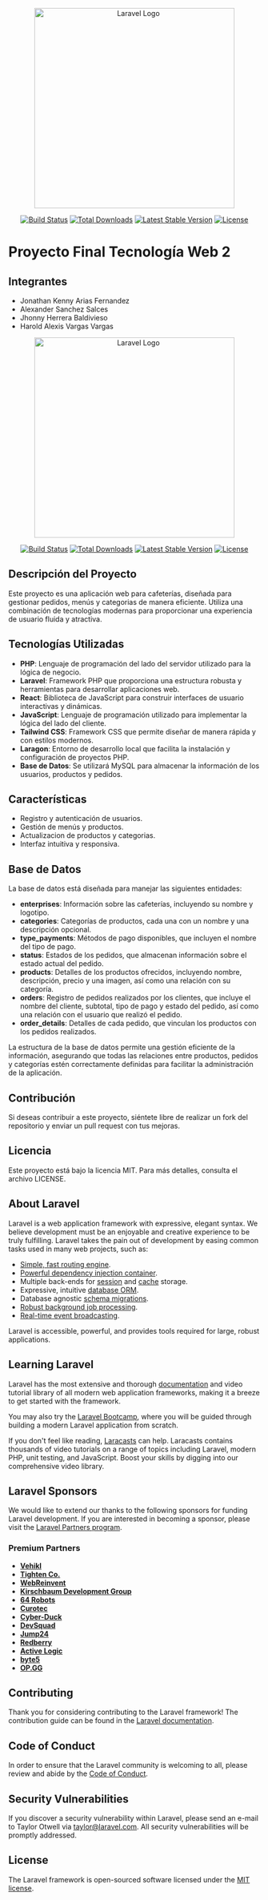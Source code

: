<p align="center"><a href="https://laravel.com" target="_blank"><img src="https://raw.githubusercontent.com/laravel/art/master/logo-lockup/5%20SVG/2%20CMYK/1%20Full%20Color/laravel-logolockup-cmyk-red.svg" width="400" alt="Laravel Logo"></a></p>

<p align="center">
<a href="https://github.com/laravel/framework/actions"><img src="https://github.com/laravel/framework/workflows/tests/badge.svg" alt="Build Status"></a>
<a href="https://packagist.org/packages/laravel/framework"><img src="https://img.shields.io/packagist/dt/laravel/framework" alt="Total Downloads"></a>
<a href="https://packagist.org/packages/laravel/framework"><img src="https://img.shields.io/packagist/v/laravel/framework" alt="Latest Stable Version"></a>
<a href="https://packagist.org/packages/laravel/framework"><img src="https://img.shields.io/packagist/l/laravel/framework" alt="License"></a>
</p>

# Proyecto Final Tecnología Web 2

## Integrantes
- Jonathan Kenny Arias Fernandez
- Alexander Sanchez Salces
- Jhonny Herrera Baldivieso
- Harold Alexis Vargas Vargas

<p align="center"><a href="https://laravel.com" target="_blank"><img src="https://raw.githubusercontent.com/laravel/art/master/logo-lockup/5%20SVG/2%20CMYK/1%20Full%20Color/laravel-logolockup-cmyk-red.svg" width="400" alt="Laravel Logo"></a></p>

<p align="center">
<a href="https://github.com/laravel/framework/actions"><img src="https://github.com/laravel/framework/workflows/tests/badge.svg" alt="Build Status"></a>
<a href="https://packagist.org/packages/laravel/framework"><img src="https://img.shields.io/packagist/dt/laravel/framework" alt="Total Downloads"></a>
<a href="https://packagist.org/packages/laravel/framework"><img src="https://img.shields.io/packagist/v/laravel/framework" alt="Latest Stable Version"></a>
<a href="https://packagist.org/packages/laravel/framework"><img src="https://img.shields.io/packagist/l/laravel/framework" alt="License"></a>
</p>

## Descripción del Proyecto

Este proyecto es una aplicación web para cafeterías, diseñada para gestionar pedidos, menús y categorias de manera eficiente. Utiliza una combinación de tecnologías modernas para proporcionar una experiencia de usuario fluida y atractiva.

## Tecnologías Utilizadas

- **PHP**: Lenguaje de programación del lado del servidor utilizado para la lógica de negocio.
- **Laravel**: Framework PHP que proporciona una estructura robusta y herramientas para desarrollar aplicaciones web.
- **React**: Biblioteca de JavaScript para construir interfaces de usuario interactivas y dinámicas.
- **JavaScript**: Lenguaje de programación utilizado para implementar la lógica del lado del cliente.
- **Tailwind CSS**: Framework CSS que permite diseñar de manera rápida y con estilos modernos.
- **Laragon**: Entorno de desarrollo local que facilita la instalación y configuración de proyectos PHP.
- **Base de Datos**: Se utilizará MySQL para almacenar la información de los usuarios, productos y pedidos.

## Características

- Registro y autenticación de usuarios.
- Gestión de menús y productos.
- Actualizacion de productos y categorias.
- Interfaz intuitiva y responsiva.

## Base de Datos

La base de datos está diseñada para manejar las siguientes entidades:

- **enterprises**: Información sobre las cafeterías, incluyendo su nombre y logotipo.
- **categories**: Categorías de productos, cada una con un nombre y una descripción opcional.
- **type_payments**: Métodos de pago disponibles, que incluyen el nombre del tipo de pago.
- **status**: Estados de los pedidos, que almacenan información sobre el estado actual del pedido.
- **products**: Detalles de los productos ofrecidos, incluyendo nombre, descripción, precio y una imagen, así como una relación con su categoría.
- **orders**: Registro de pedidos realizados por los clientes, que incluye el nombre del cliente, subtotal, tipo de pago y estado del pedido, así como una relación con el usuario que realizó el pedido.
- **order_details**: Detalles de cada pedido, que vinculan los productos con los pedidos realizados.

La estructura de la base de datos permite una gestión eficiente de la información, asegurando que todas las relaciones entre productos, pedidos y categorías estén correctamente definidas para facilitar la administración de la aplicación.


## Contribución

Si deseas contribuir a este proyecto, siéntete libre de realizar un fork del repositorio y enviar un pull request con tus mejoras.

## Licencia

Este proyecto está bajo la licencia MIT. Para más detalles, consulta el archivo LICENSE.


## About Laravel

Laravel is a web application framework with expressive, elegant syntax. We believe development must be an enjoyable and creative experience to be truly fulfilling. Laravel takes the pain out of development by easing common tasks used in many web projects, such as:

- [Simple, fast routing engine](https://laravel.com/docs/routing).
- [Powerful dependency injection container](https://laravel.com/docs/container).
- Multiple back-ends for [session](https://laravel.com/docs/session) and [cache](https://laravel.com/docs/cache) storage.
- Expressive, intuitive [database ORM](https://laravel.com/docs/eloquent).
- Database agnostic [schema migrations](https://laravel.com/docs/migrations).
- [Robust background job processing](https://laravel.com/docs/queues).
- [Real-time event broadcasting](https://laravel.com/docs/broadcasting).

Laravel is accessible, powerful, and provides tools required for large, robust applications.

## Learning Laravel

Laravel has the most extensive and thorough [documentation](https://laravel.com/docs) and video tutorial library of all modern web application frameworks, making it a breeze to get started with the framework.

You may also try the [Laravel Bootcamp](https://bootcamp.laravel.com), where you will be guided through building a modern Laravel application from scratch.

If you don't feel like reading, [Laracasts](https://laracasts.com) can help. Laracasts contains thousands of video tutorials on a range of topics including Laravel, modern PHP, unit testing, and JavaScript. Boost your skills by digging into our comprehensive video library.

## Laravel Sponsors

We would like to extend our thanks to the following sponsors for funding Laravel development. If you are interested in becoming a sponsor, please visit the [Laravel Partners program](https://partners.laravel.com).

### Premium Partners

- **[Vehikl](https://vehikl.com/)**
- **[Tighten Co.](https://tighten.co)**
- **[WebReinvent](https://webreinvent.com/)**
- **[Kirschbaum Development Group](https://kirschbaumdevelopment.com)**
- **[64 Robots](https://64robots.com)**
- **[Curotec](https://www.curotec.com/services/technologies/laravel/)**
- **[Cyber-Duck](https://cyber-duck.co.uk)**
- **[DevSquad](https://devsquad.com/hire-laravel-developers)**
- **[Jump24](https://jump24.co.uk)**
- **[Redberry](https://redberry.international/laravel/)**
- **[Active Logic](https://activelogic.com)**
- **[byte5](https://byte5.de)**
- **[OP.GG](https://op.gg)**

## Contributing

Thank you for considering contributing to the Laravel framework! The contribution guide can be found in the [Laravel documentation](https://laravel.com/docs/contributions).

## Code of Conduct

In order to ensure that the Laravel community is welcoming to all, please review and abide by the [Code of Conduct](https://laravel.com/docs/contributions#code-of-conduct).

## Security Vulnerabilities

If you discover a security vulnerability within Laravel, please send an e-mail to Taylor Otwell via [taylor@laravel.com](mailto:taylor@laravel.com). All security vulnerabilities will be promptly addressed.

## License

The Laravel framework is open-sourced software licensed under the [MIT license](https://opensource.org/licenses/MIT).
